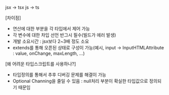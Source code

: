 jsx -> tsx
js -> ts

[차이점]

- 연산에 대한 부분을 각 타입에서 제어 가능
- 각 변수에 대한 차입 선언 반그시 필수(빌드가 에러 발생)
- 개발 소요시간 : jsx보다 2~3배 정도 소요
- extends를 통해 오픈된 상태로 구성이 가능(예시, input -> InputHTMLAttribute<HTMLInputElement> : value, onChange, maxLength, ...)

[왜 어려운 타입스크립트를 사용하나?]

- 타입정의를 통해서 추후 디버깅 문제를 해결이 가능
- Optional Channing을 줄일 수 있음 : null처리 부분이 확실한 타입값으로 정의되기 때문임

